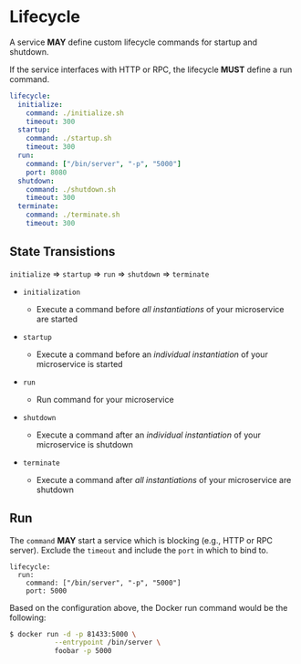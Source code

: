 # Lifecycle

A service **MAY** define custom lifecycle commands for startup and shutdown.

If the service interfaces with HTTP or RPC, the lifecycle **MUST** define a run command.

```yaml
lifecycle:
  initialize:
    command: ./initialize.sh
    timeout: 300
  startup:
    command: ./startup.sh
    timeout: 300
  run:
    command: ["/bin/server", "-p", "5000"]
    port: 8080
  shutdown:
    command: ./shutdown.sh
    timeout: 300
  terminate:
    command: ./terminate.sh
    timeout: 300
```
## State Transistions

`initialize` => `startup` => `run` => `shutdown` => `terminate`

- `initialization`
  - Execute a command before *all instantiations* of your microservice are started

- `startup`
  - Execute a command before an *individual instantiation* of your microservice is started

- `run`
  - Run command for your microservice

- `shutdown`
  - Execute a command after an *individual instantiation* of your microservice is shutdown

- `terminate`
  - Execute a command after *all instantiations* of your microservice are shutdown

## Run
The `command` **MAY** start a service which is blocking (e.g., HTTP or RPC server). Exclude the `timeout` and include the `port` in which to bind to.

```yaml{3,4}
lifecycle:
  run:
    command: ["/bin/server", "-p", "5000"]
    port: 5000
```

Based on the configuration above, the Docker run command would be the following:

```bash
$ docker run -d -p 81433:5000 \
           --entrypoint /bin/server \
           foobar -p 5000
```
